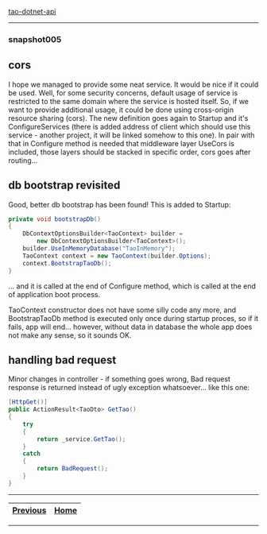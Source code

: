 [tao-dotnet-api](https://github.com/noviKorisnik/tao-dotnet-api#readme)
___
### snapshot005
## cors
I hope we managed to provide some neat service. It would be nice if it could be used. Well, for some security concerns, default usage of service is restricted to the same domain where the service is hosted itself. So, if we want to provide additional usage, it could be done using cross-origin resource sharing (cors). The new definition goes again to Startup and it's ConfigureServices (there is added address of client which should use this service - another project, it will be linked somehow to this one). In pair with that in Configure method is needed that middleware layer UseCors is included, those layers should be stacked in specific order, cors goes after routing...
## db bootstrap revisited
Good, better db bootstrap has been found! This is added to Startup:
``` c#
private void bootstrapDb()
{
    DbContextOptionsBuilder<TaoContext> builder =
        new DbContextOptionsBuilder<TaoContext>();
    builder.UseInMemoryDatabase("TaoInMemory");
    TaoContext context = new TaoContext(builder.Options);
    context.BootstrapTaoDb();
}
```
... and it is called at the end of Configure method, which is called at the end of application boot process.

TaoContext constructor does not have some silly code any more, and BootstrapTaoDb method is executed only once during startup proces, so if it fails, app will end... however, without data in database the whole app does not make any sense, so it sounds OK.
## handling bad request
Minor changes in controller - if something goes wrong, Bad request response is returned instead of ugly exception whatsoever... like this one:
``` c#
[HttpGet()]
public ActionResult<TaoDto> GetTao()
{
    try
    {
        return _service.GetTao();
    }
    catch
    {
        return BadRequest();
    }
}
```
___
| [Previous](https://github.com/noviKorisnik/tao-dotnet-api/tree/snapshot004#readme) | [Home](https://github.com/noviKorisnik/tao-dotnet-api#readme) |
| :-: | :-: |
___
